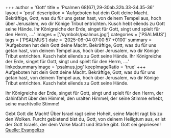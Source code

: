 +++
author = 'Gott'
title = 'Psalmen 68(67),29-30ab.32b.33-34.35-36'
layout = 'post'
description = 'Aufgeboten hat dein Gott deine Macht.  Bekräftige, Gott, was du für uns getan hast, von deinem Tempel aus, hoch über Jerusalem, wo dir Könige Tribut entrichten. Kusch hebt eilends zu Gott seine Hände.  Ihr Königreiche der Erde, singet für Gott,  singt und spielt für den Herrn, ....'
images = ['/symbols/psalmus.jpg']
categories = ['PSALMUS']
tags = ['PSALMUS']
date = '2025-06-04 07:00:57 +0100'
summary = 'Aufgeboten hat dein Gott deine Macht.  Bekräftige, Gott, was du für uns getan hast, von deinem Tempel aus, hoch über Jerusalem, wo dir Könige Tribut entrichten. Kusch hebt eilends zu Gott seine Hände.  Ihr Königreiche der Erde, singet für Gott,  singt und spielt für den Herrn, ....'
linkedsummaryImage = 'psalmus.jpg'
keepImageRatio = 'true'
+++
Aufgeboten hat dein Gott deine Macht. 
Bekräftige, Gott, was du für uns getan hast,
von deinem Tempel aus, hoch über Jerusalem,
wo dir Könige Tribut entrichten.
Kusch hebt eilends zu Gott seine Hände.

Ihr Königreiche der Erde, singet für Gott, 
singt und spielt für den Herrn,
der dahinfährt über den Himmel, den uralten Himmel, 
der seine Stimme erhebt, seine machtvolle Stimme!

Gebt Gott die Macht! 
Über Israel ragt seine Hoheit, 
seine Macht ragt bis zu den Wolken.<!--more-->
Furcht gebietend bist du, Gott, von deinem Heiligtum aus, 
er ist der Gott Israels, der dem Volke Macht und Stärke gibt. Gott sei gepriesen!<br> [Quelle: Evangelizo](https://evangeliumtagfuertag.org/DE/gospel)
